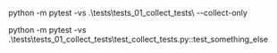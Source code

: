 python -m pytest -vs .\tests\tests_01_collect_tests\ --collect-only

python -m pytest -vs .\tests\tests_01_collect_tests\test_collect_tests.py::test_something_else